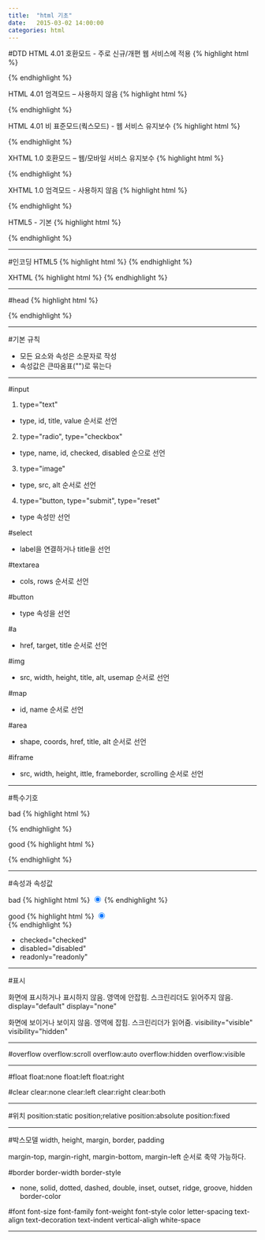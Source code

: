 ```yaml
---
title:  "html 기초"
date:   2015-03-02 14:00:00
categories: html
---
```


#DTD
HTML 4.01 호환모드 - 주로 신규/개편 웹 서비스에 적용
{% highlight html %}
<!DOCTYPE HTML PUBLIC "-//W3C//DTD HTML 4.01 Transitional//EN" "http://www.w3.org/TR/html4/loose.dtd">
{% endhighlight %}

HTML 4.01 엄격모드 – 사용하지 않음
{% highlight html %}
<!DOCTYPE HTML PUBLIC "-//W3C//DTD HTML 4.01//EN" "http://www.w3.org/TR/html4/strict.dtd">
{% endhighlight %}

HTML 4.01 비 표준모드(쿽스모드) - 웹 서비스 유지보수
{% highlight html %}
<!DOCTYPE HTML PUBLIC "-//W3C//DTD HTML 4.01 Transitional//EN">
{% endhighlight %}

XHTML 1.0 호환모드 – 웹/모바일 서비스 유지보수
{% highlight html %}
<!DOCTYPE html PUBLIC "-//W3C//DTD XHTML 1.0 Transitional//EN" "http://www.w3.org/TR/xhtml1/DTD/xhtml1-transitional.dtd">
{% endhighlight %}

XHTML 1.0 엄격모드 - 사용하지 않음
{% highlight html %}
<!DOCTYPE html PUBLIC "-//W3C//DTD XHTML 1.0 Strict//EN" "http://www.w3.org/TR/xhtml1/DTD/xhtml1-strict.dtd">
{% endhighlight %}

HTML5 - 기본
{% highlight html %}
<!DOCTYPE html>
{% endhighlight %}

---

#인코딩
HTML5
{% highlight html %}
<meta charset="utf-8">
{% endhighlight %}

XHTML
{% highlight html %}
<meta http-equiv="Content-Type" content="text/html;charset=utf-8">
{% endhighlight %}

---

#head
{% highlight html %}
<!DOCTYPE html>
<html lang="ko">
<head>
    <meta charset="utf-8">
    <meta name="viewport" content="width=device-width,initial-scale=1.0,maximum-scale=1.0,minimum-scale=1.0,user-scalable=no,target-densitydpi=medium-dpi">
    <meta http-equiv="Content-Script-Type" content="text/javascript">
    <meta http-equiv="Content-Style-Type" content="text/css">
    <title></title>
    <link rel="icon" href="/favicon.ico" type="image/x-icon">
</head>

<body>
</body>
</html>
{% endhighlight %}

---

#기본 규칙

 - 모든 요소와 속성은 소문자로 작성
 - 속성값은 큰따옴표("")로 묶는다

---

#input

1. type="text"
 - type, id, title, value 순서로 선언

2. type="radio", type="checkbox"
 - type, name, id, checked, disabled 순으로 선언

3. type="image"
 - type, src, alt 순서로 선언

4. type="button, type="submit", type="reset"
 - type 속성만 선언

#select
 - label을 연결하거나 title을 선언

#textarea
 - cols, rows 순서로 선언

#button
 - type 속성을 선언

#a
 - href, target, title 순서로 선언

#img
 - src, width, height, title, alt, usemap 순서로 선언

#map
 - id, name 순서로 선언

#area
 - shape, coords, href, title, alt 순서로 선언

#iframe
 - src, width, height, ittle, frameborder, scrolling 순서로 선언

---

#특수기호

bad
{% highlight html %}
<script type=”text/javascript”>
url : "/common.do?method=isLogin&type="+type,
</script>
{% endhighlight %}

good
{% highlight html %}
<script type=”text/javascript”>
//<![CDATA[   (O)
url : "/common.do?method=isLogin&type="+type,
//]]>
</script>
{% endhighlight %}

---

#속성과 속성값

bad
{% highlight html %}
<input type="radio" class="radio" checked />
{% endhighlight %}

good
{% highlight html %}
<input type="radio" class="radio" checked=”checked” />   
{% endhighlight %}

 - checked="checked"
 - disabled="disabled"
 - readonly="readonly"

---

#표시

화면에 표시하거나 표시하지 않음. 영역에 안잡힘. 스크린리더도 읽어주지 않음.
display="default"
display="none"

화면에 보이거나 보이지 않음. 영역에 잡힘. 스크린리더가 읽어줌.
visibility="visible"
visibility="hidden"

--- 

#overflow
overflow:scroll
overflow:auto
overflow:hidden
overflow:visible

---

#float
float:none
float:left
float:right

#clear
clear:none
clear:left
clear:right
clear:both

---

#위치
position:static
position;relative
position:absolute
position:fixed

---

#박스모델
width, height, margin, border, padding

margin-top, margin-right, margin-bottom, margin-left 순서로 축약 가능하다.

#border
border-width
border-style
 - none, solid, dotted, dashed, double, inset, outset, ridge, groove, hidden
border-color

#font
font-size
font-family
font-weight
font-style
color
letter-spacing
text-align
text-decoration
text-indent
vertical-aligh
white-space

---



